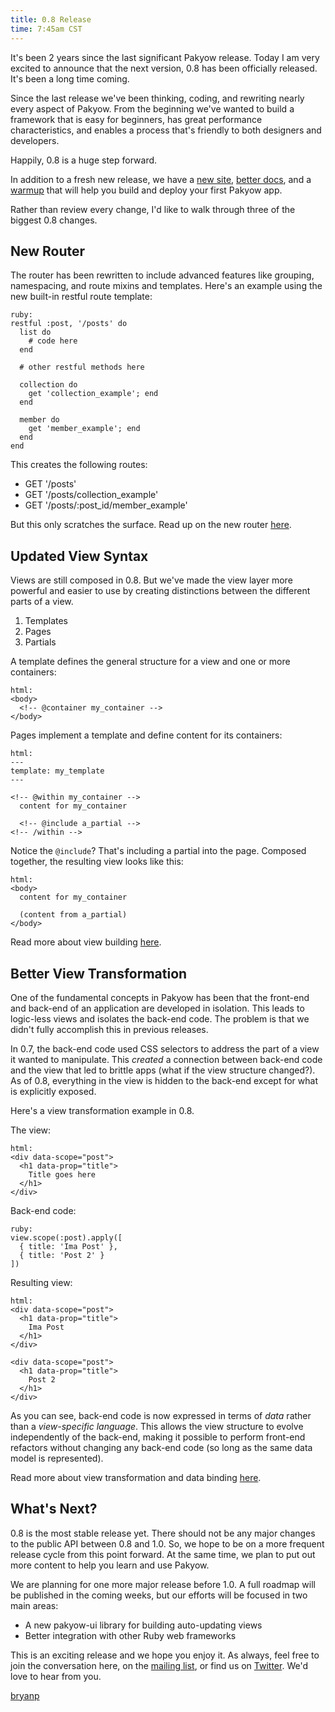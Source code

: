```yaml
---
title: 0.8 Release
time: 7:45am CST
---
```


It's been 2 years since the last significant Pakyow release. Today I am very excited to announce that the next version, 0.8 has been officially released. It's been a long time coming.

Since the last release we've been thinking, coding, and rewriting nearly every aspect of Pakyow. From the beginning we've wanted to build a framework that is easy for beginners, has great performance characteristics, and enables a process that's friendly to both designers and developers.

Happily, 0.8 is a huge step forward.

In addition to a fresh new release, we have a [new site](http://pakyow.com), [better docs](http://pakyow.com/docs), and a [warmup](http://pakyow.com/warmup) that will help you build and deploy your first Pakyow app.

Rather than review every change, I'd like to walk through three of the biggest 0.8 changes.

## New Router

The router has been rewritten to include advanced features like grouping, namespacing, and route mixins and templates. Here's an example using the new built-in restful route template:

    ruby:
    restful :post, '/posts' do
      list do
        # code here
      end

      # other restful methods here

      collection do
        get 'collection_example'; end
      end

      member do
        get 'member_example'; end
      end
    end

This creates the following routes:

- GET '/posts'
- GET '/posts/collection_example'
- GET '/posts/:post_id/member_example'

But this only scratches the surface. Read up on the new router [here](http://pakyow.com/docs/routing).

## Updated View Syntax

Views are still composed in 0.8. But we've made the view layer more powerful and easier to use by creating distinctions between the different parts of a view.

1. Templates
2. Pages
3. Partials

A template defines the general structure for a view and one or more containers:

    html:
    <body>
      <!-- @container my_container -->
    </body>

Pages implement a template and define content for its containers:

    html:
    ---
    template: my_template
    ---

    <!-- @within my_container -->
      content for my_container

      <!-- @include a_partial -->
    <!-- /within -->

Notice the `@include`? That's including a partial into the page. Composed together, the resulting view looks like this:

    html:
    <body>
      content for my_container

      (content from a_partial)
    </body>

Read more about view building [here](http://pakyow.com/docs/view_composition).

## Better View Transformation

One of the fundamental concepts in Pakyow has been that the front-end and back-end of an application are developed in isolation. This leads to logic-less views and isolates the back-end code. The problem is that we didn't fully accomplish this in previous releases.

In 0.7, the back-end code used CSS selectors to address the part of a view it wanted to manipulate. This *created* a connection between back-end code and the view that led to brittle apps (what if the view structure changed?). As of 0.8, everything in the view is hidden to the back-end except for what is explicitly exposed.

Here's a view transformation example in 0.8.

The view:

    html:
    <div data-scope="post">
      <h1 data-prop="title">
        Title goes here
      </h1>
    </div>

Back-end code:

    ruby:
    view.scope(:post).apply([
      { title: 'Ima Post' },
      { title: 'Post 2' }
    ])

Resulting view:

    html:
    <div data-scope="post">
      <h1 data-prop="title">
        Ima Post
      </h1>
    </div>

    <div data-scope="post">
      <h1 data-prop="title">
        Post 2
      </h1>
    </div>

As you can see, back-end code is now expressed in terms of *data* rather than a *view-specific language*. This allows the view structure to evolve independently of the back-end, making it possible to perform front-end refactors without changing any back-end code (so long as the same data model is represented).

Read more about view transformation and data binding [here](http://pakyow.com/docs/data_binding).

## What's Next?

0.8 is the most stable release yet. There should not be any major changes to the public API between 0.8 and 1.0. So, we hope to be on a more frequent release cycle from this point forward. At the same time, we plan to put out more content to help you learn and use Pakyow.

We are planning for one more major release before 1.0. A full roadmap will be published in the coming weeks, but our efforts will be focused in two main areas:

- A new pakyow-ui library for building auto-updating views
- Better integration with other Ruby web frameworks

This is an exciting release and we hope you enjoy it. As always, feel free to join the conversation here, on the [mailing list](http://groups.google.com/group/pakyow), or find us on [Twitter](http://twitter.com/pakyow). We'd love to hear from you.

[bryanp](http://twitter.com/bryanp)
